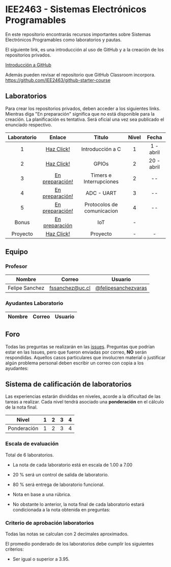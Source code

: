 # IEE2463 - Sistemas Electrónicos Programables

En este repositorio encontrarás recursos importantes sobre Sistemas Electrónicos Programables como laboratorios y pautas. 

El siguiente link, es una introducción al uso de GitHub y a la creación de los repositorios privados.

[Introducción a GitHub](https://github.com/IEE2463/classroom/blob/master/Material%20de%20apoyo/GitHub/Introducción%20a%20GitHub.pdf)

Además pueden revisar el repositorio que GitHub Classroom incorpora. https://github.com/IEE2463/github-starter-course


## Laboratorios

Para crear los repositorios privados, deben acceder a los siguientes links. Mientras diga "En preparación" significa que no está disponible para la creación.
La planificación es tentativa. Será oficial una vez sea publicado el enunciado respectivo.

| Laboratorio |                         Enlace                        | Titulo 			| Nivel |   Fecha     |
|:-----------:|:-----------------------------------------------------:|:--------------:	| :---: |:-----------:|
|      1      | [Haz Click!](https://classroom.github.com/a/mhBoFyQ7) | Introducción a C  	| 	1	| 1 - abril  |
| 	   2 	  | [Haz Click!](https://classroom.github.com/a/Xbloyf_K) | GPIOs |	2	| 20 - abril |
| 	   3 	  | [En preparación!](https://github.com/IEE2463/classroom) | Timers e Interrupciones       |	2	| -- |
| 	   4 	  | [En preparación!](https://github.com/IEE2463/classroom) | ADC - UART		|	3	| -- |
| 	   5 	  | [En preparación!](https://github.com/IEE2463/classroom) | Protocolos de comunicacion|	4	| --  |
| 	   Bonus	  | [En preparación](https://github.com/IEE2463/classroom) | IoT		|	-	|   |
|  Proyecto	  | [Haz Click!](https://github.com/IEE2463/classroom)|  Proyecto		|	-	| -  |


## Equipo

### Profesor
| Nombre |	Correo 	| Usuario |
|:------:|:--------:|:-------:|
| Felipe Sanchez | fssanchez@uc.cl | [@felipesanchezvaras](https://github.com/felipesanchezvaras) |

### Ayudantes Laboratorio

| Nombre |	Correo 	| Usuario |
|:------:|:--------:|:-------:|



## Foro

Todas las preguntas se realizarán en las [issues](../../issues). Preguntas que podrían estar en las Issues, pero que fueron enviadas por correo, **NO** serán respondidas. Aquellos casos particulares que involucren material o justificar algún problema personal deben escribir un correo con copia a los ayudantes:

## Sistema de calificación de laboratorios

Las experiencias estarán divididas en niveles, acorde a la dificultad de las tareas a realizar. Cada nivel tendrá asociado una **ponderación** en el cálculo de la nota final.


| Nivel			| 1  	|  2 	|  3 	|  4 	| 
|:-:			|:-:	|---	|---	|---	|
| Ponderación 	| 1		| 2 	| 3		| 4		|



### Escala de evaluación

Total de 6 laboratorios.

+ La nota de cada laboratorio está en escala de 1.00 a 7.00
+ 20 % será un control de salida de laboratorio. 
+ 80 % será entrega de laboratorio funcional.


+ Nota en base a una rúbrica.
+ No obstante lo anterior, la nota final de cada laboratorio estará condicionada a la nota obtenida en preguntas:


### Criterio de aprobación laboratorios

Todas las notas se calculan con 2 decimales aproximados.

El promedio ponderado de los laboratorios debe cumplir los siguientes criterios:
- Ser igual o superior a 3.95.


